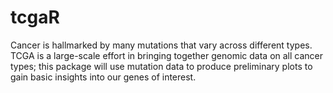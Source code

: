# tcgaR
Cancer is hallmarked by many mutations that vary across different types. TCGA is a large-scale effort in bringing together genomic data on all cancer types; this package will use mutation data to produce preliminary plots to gain basic insights into our genes of interest.
